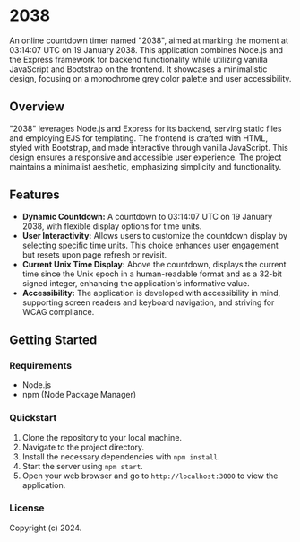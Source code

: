 # 2038

An online countdown timer named "2038", aimed at marking the moment at 03:14:07 UTC on 19 January 2038. This application combines Node.js and the Express framework for backend functionality while utilizing vanilla JavaScript and Bootstrap on the frontend. It showcases a minimalistic design, focusing on a monochrome grey color palette and user accessibility.

## Overview

"2038" leverages Node.js and Express for its backend, serving static files and employing EJS for templating. The frontend is crafted with HTML, styled with Bootstrap, and made interactive through vanilla JavaScript. This design ensures a responsive and accessible user experience. The project maintains a minimalist aesthetic, emphasizing simplicity and functionality.

## Features

- **Dynamic Countdown:** A countdown to 03:14:07 UTC on 19 January 2038, with flexible display options for time units.
- **User Interactivity:** Allows users to customize the countdown display by selecting specific time units. This choice enhances user engagement but resets upon page refresh or revisit.
- **Current Unix Time Display:** Above the countdown, displays the current time since the Unix epoch in a human-readable format and as a 32-bit signed integer, enhancing the application's informative value.
- **Accessibility:** The application is developed with accessibility in mind, supporting screen readers and keyboard navigation, and striving for WCAG compliance.

## Getting Started

### Requirements

- Node.js
- npm (Node Package Manager)

### Quickstart

1. Clone the repository to your local machine.
2. Navigate to the project directory.
3. Install the necessary dependencies with `npm install`.
4. Start the server using `npm start`.
5. Open your web browser and go to `http://localhost:3000` to view the application.

### License

Copyright (c) 2024.